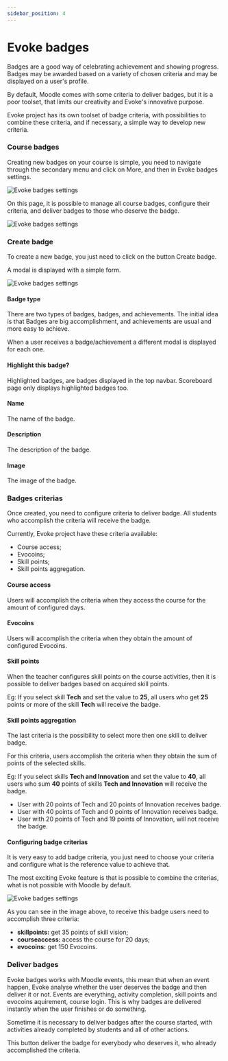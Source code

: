 ```yaml
---
sidebar_position: 4
---
```


# Evoke badges

Badges are a good way of celebrating achievement and showing progress. Badges may be awarded based on a variety of chosen criteria and may be displayed on a user's profile.

By default, Moodle comes with some criteria to deliver badges, but it is a poor toolset, that limits our creativity and Evoke's innovative purpose.

Evoke project has its own toolset of badge criteria, with possibilities to combine these criteria, and if necessary, a simple way to develop new criteria.

### Course badges

Creating new badges on your course is simple, you need to navigate through the secondary menu and click on More, and then in Evoke badges settings.

![Evoke badges settings](/img/local_evokegame/game5.png)

On this page, it is possible to manage all course badges, configure their criteria, and deliver badges to those who deserve the badge.

![Evoke badges settings](/img/local_evokegame/game6.png)

### Create badge

To create a new badge, you just need to click on the button Create badge.

A modal is displayed with a simple form.

![Evoke badges settings](/img/local_evokegame/game7.png)

#### Badge type

There are two types of badges, badges, and achievements. The initial idea is that Badges are big accomplishment, and achievements are usual and more easy to achieve.

When a user receives a badge/achievement a different modal is displayed for each one.

#### Highlight this badge?

Highlighted badges, are badges displayed in the top navbar. Scoreboard page only displays highlighted badges too.

#### Name

The name of the badge.

#### Description

The description of the badge.

#### Image

The image of the badge.

### Badges criterias

Once created, you need to configure criteria to deliver badge. All students who accomplish the criteria will receive the badge.

Currently, Evoke project have these criteria available:

- Course access;
- Evocoins;
- Skill points;
- Skill points aggregation.

#### Course access

Users will accomplish the criteria when they access the course for the amount of configured days.

#### Evocoins

Users will accomplish the criteria when they obtain the amount of configured Evocoins.

#### Skill points

When the teacher configures skill points on the course activities, then it is possible to deliver badges based on acquired skill points.

Eg: If you select skill **Tech** and set the value to **25**, all users who get **25** points or more of the skill **Tech** will receive the badge.

#### Skill points aggregation

The last criteria is the possibility to select more then one skill to deliver badge.

For this criteria, users accomplish the criteria when they obtain the sum of points of the selected skills.

Eg: If you select skills **Tech and Innovation** and set the value to **40**, all users who sum **40**  points of skills **Tech and Innovation** will receive the badge.

- User with 20 points of Tech and 20 points of Innovation receives badge.
- User with 40 points of Tech and 0 points of Innovation receives badge.
- User with 20 points of Tech and 19 points of Innovation, will not receive the badge.

#### Configuring badge criterias

It is very easy to add badge criteria, you just need to choose your criteria and configure what is the reference value to achieve that.

The most exciting Evoke feature is that is possible to combine the criterias, what is not possible with Moodle by default.

![Evoke badges settings](/img/local_evokegame/game8.png)

As you can see in the image above, to receive this badge users need to accomplish three criteria:

- **skillpoints:** get 35 points of skill vision;
- **courseaccess:** access the course for 20 days;
- **evocoins:** get 150 Evocoins.

### Deliver badges

Evoke badges works with Moodle events, this mean that when an event happen, Evoke analyse whether the user deserves the badge and then deliver it or not. Events are everything, activity completion, skill points and evocoins aquirement, course login. This is why badges are delivered instantly when the user finishes or do something.

Sometime it is necessary to deliver badges after the course started, with activities already completed by students and all of other actions.

This button deliver the badge for everybody who deserves it, who already accomplished the criteria.